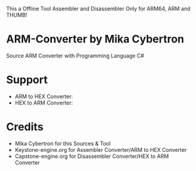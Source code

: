This a Offline Tool Assembler and Disassembler Only for ARM64, ARM and THUMB!

# ARM-Converter by Mika Cybertron
Source ARM Converter with Programming Language C#


# Support
- ARM to HEX Converter:
- HEX to ARM Converter:


# Credits
- Mika Cybertron for this Sources & Tool
- Keystone-engine.org for Assembler Converter/ARM to HEX Converter
- Capstone-engine.org for Disassembler Converter/HEX to ARM Converter
